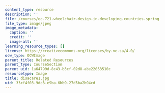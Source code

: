 ```yaml
---
content_type: resource
description: ''
file: /courses/ec-721-wheelchair-design-in-developing-countries-spring-2009/33cf4f039dc3e9ba6bb927d5ba2b94cd_disacare1.jpg
file_type: image/jpeg
image_metadata:
  caption: ''
  credit: ''
  image-alt: ''
learning_resource_types: []
license: https://creativecommons.org/licenses/by-nc-sa/4.0/
ocw_type: OCWImage
parent_title: Related Resources
parent_type: CourseSection
parent_uid: 1a64799d-8c43-b3cf-02d8-abe22053510c
resourcetype: Image
title: disacare1.jpg
uid: 33cf4f03-9dc3-e9ba-6bb9-27d5ba2b94cd
---
```


